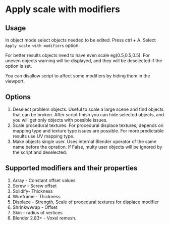 # Apply scale with modifiers

## Usage

In object mode select objects needed to be edited. Press ctrl + A. Select `Apply scale with modifiers` option.

For better results objects need to have even scale eg(0.5,0.5,0.5). 
For uneven objects warning will be displayed, and they will be deselected if the option is set.

You can disallow script to affect some modifiers by hiding them in the viewport.

## Options

1. Deselect problem objects. Useful to scale a large scene and find objects that can be broken. 
After script finish you can hide selected objects, and you will get only objects with possible issues.
2. Scale procedural textures. For procedural displace textures, depends on mapping type and texture type issues are possible. 
For more predictable results use UV mapping type. 
3. Make objects single user. Uses internal Blender operator of the same name before the opration. 
If False, multy user objects will be ignored by the script and deselected.

## Supported modifiers and their properties

1. Array - Constant offset values
2. Screw - Screw offset
3. Solidify- Thickness
4. Wireframe - Thickness
5. Displace - Strength, Scale of procedural textures for displace modifier
6. Shrinkwwrap - Offset
7. Skin - radius of vertices
8. Blender 2.83+ - Voxel remesh.
